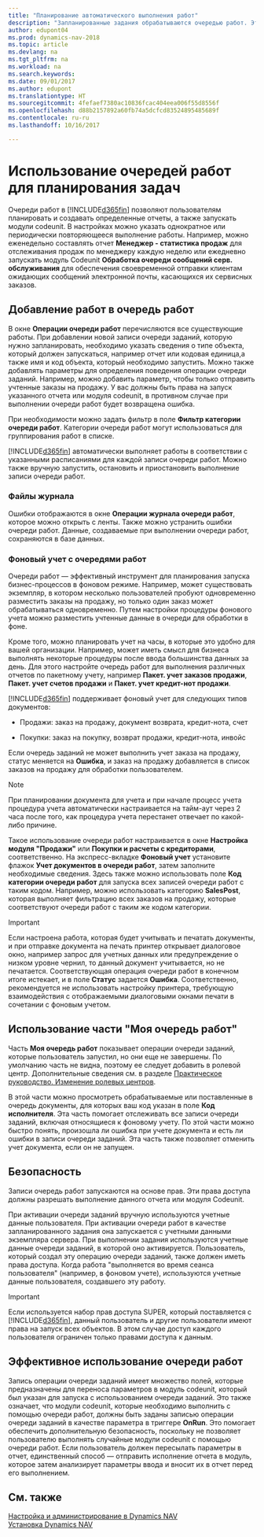 ```yaml
---
title: "Планирование автоматического выполнения работ"
description: "Запланированные задания обрабатываются очередью работ. Эти работы выполняют отчеты и модули Codeunit. В настройках можно указать однократное или периодически повторяющееся выполнение работы."
author: edupont04
ms.prod: dynamics-nav-2018
ms.topic: article
ms.devlang: na
ms.tgt_pltfrm: na
ms.workload: na
ms.search.keywords: 
ms.date: 09/01/2017
ms.author: edupont
ms.translationtype: HT
ms.sourcegitcommit: 4fefaef7380ac10836fcac404eea006f55d8556f
ms.openlocfilehash: d88b2157892a60fb74a5dcfcd83524895485689f
ms.contentlocale: ru-ru
ms.lasthandoff: 10/16/2017

---
```

# <a name="use-job-queues-to-schedule-tasks"></a>Использование очередей работ для планирования задач
Очереди работ в [!INCLUDE[d365fin](includes/d365fin_md.md)] позволяют пользователям планировать и создавать определенные отчеты, а также запускать модули codeunit. В настройках можно указать однократное или периодически повторяющееся выполнение работы. Например, можно еженедельно составлять отчет **Менеджер - статистика продаж** для отслеживания продаж по менеджеру каждую неделю или ежедневно запускать модуль Codeunit **Обработка очереди сообщений серв. обслуживания** для обеспечения своевременной отправки клиентам ожидающих сообщений электронной почты, касающихся их сервисных заказов.  

## <a name="add-jobs-to-the-job-queue"></a>Добавление работ в очередь работ
В окне **Операции очереди работ** перечисляются все существующие работы. При добавлении новой записи очереди заданий, которую нужно запланировать, необходимо указать сведения о типе объекта, который должен запускаться, например отчет или кодовая единица,а также имя и код объекта, который необходимо запустить. Можно также добавлять параметры для определения поведения операции очереди заданий. Например, можно добавить параметр, чтобы только отправить учтенные заказы на продажу. У вас должны быть права на запуск указанного отчета или модуля codeunit, в противном случае при выполнении очереди работ будет возвращена ошибка.  

При необходимости можно задать фильтр в поле **Фильтр категории очереди работ**. Категории очереди работ могут использоваться для группирования работ в списке.

[!INCLUDE[d365fin](includes/d365fin_md.md)] автоматически выполняет работы в соответствии с указанными расписаниями для каждой записи очереди работ. Можно также вручную запустить, остановить и приостановить выполнение записи очереди работ.

### <a name="log-files"></a>Файлы журнала
Ошибки отображаются в окне **Операции журнала очереди работ**, которое можно открыть с ленты. Также можно устранить ошибки очереди работ. Данные, создаваемые при выполнении очереди работ, сохраняются в базе данных.  

### <a name="background-posting-with-job-queues"></a>Фоновый учет с очередями работ
Очереди работ — эффективный инструмент для планирования запуска бизнес-процессов в фоновом режиме. Например, может существовать экземпляр, в котором несколько пользователей пробуют одновременно разместить заказы на продажу, но только один заказ может обрабатываться одновременно. Путем настройки процедуры фонового учета можно разместить учтенные данные в очереди для обработки в фоне.  

 Кроме того, можно планировать учет на часы, в которые это удобно для вашей организации. Например, может иметь смысл для бизнеса выполнять некоторые процедуры после ввода большинства данных за день. Для этого настройте очередь работ для выполнения различных отчетов по пакетному учету, например **Пакет. учет заказов продажи**, **Пакет. учет счетов продажи** и **Пакет. учет кредит-нот продажи**.  

 [!INCLUDE[d365fin](includes/d365fin_md.md)] поддерживает фоновый учет для следующих типов документов:  

-   Продажи: заказ на продажу, документ возврата, кредит-нота, счет  

-   Покупки: заказ на покупку, возврат продажи, кредит-нота, инвойс  

 Если очередь заданий не может выполнить учет заказа на продажу, статус меняется на **Ошибка**, и заказ на продажу добавляется в список заказов на продажу для обработки пользователем.  

> [!NOTE]  
>  При планировании документа для учета и при начале процесс учета процедура учета автоматически настраивается на тайм-аут через 2 часа после того, как процедура учета перестанет отвечает по какой-либо причине.  

Такое использование очереди работ настраивается в окне **Настройка модуля "Продажи"** или **Покупки и расчеты с кредиторами**, соответственно. На экспресс-вкладке **Фоновый учет** установите флажок **Учет документов в очереди работ**, затем заполните необходимые сведения. Здесь также можно использовать поле **Код категории очереди работ** для запуска всех записей очереди работ с таким кодом. Например, можно использовать категорию **SalesPost**, которая выполняет фильтрацию всех заказов на продажу, которые соответствуют очереди работ с таким же кодом категории.  

> [!IMPORTANT]  
>  Если настроена работа, которая будет учитывать и печатать документы, и при отправке документа на печать принтер открывает диалоговое окно, например запрос для учетных данных или предупреждение о низком уровне чернил, то данный документ учитывается, но не печатается. Соответствующая операция очереди работ в конечном итоге истекает, и в поле **Статус** задается **Ошибка**. Соответственно, рекомендуется не использовать настройку принтера, требующую взаимодействия с отображаемыми диалоговыми окнами печати в сочетании с фоновым учетом.  

## <a name="use-the-my-job-queue-part"></a>Использование части "Моя очередь работ"
Часть **Моя очередь работ** показывает операции очереди заданий, которые пользователь запустил, но они еще не завершены. По умолчанию часть не видна, поэтому ее следует добавить в ролевой центр. Дополнительные сведения см. в разделе [Практическое руководство. Изменение ролевых центров](change-role.md).  

В этой части можно просмотреть обрабатываемые или поставленные в очередь документы, для которых ваш код указан в поле **Код исполнителя**. Эта часть помогает отслеживать все записи очереди заданий, включая относящиеся к фоновому учету. По этой части можно быстро понять, произошла ли ошибка при учете документа и есть ли ошибки в записи очереди заданий. Эта часть также позволяет отменить учет документа, если он не запущен.  

## <a name="security"></a>Безопасность  
Записи очередь работ запускаются на основе прав. Эти права доступа должны разрешать выполнение данного отчета или модуля Codeunit.  

При активации очереди заданий вручную используются учетные данные пользователя. При активации очереди работ в качестве запланированного задания она запускается с учетными данными экземпляра сервера. При выполнении задания используются учетные данные очереди заданий, в которой оно активируется. Пользователь, который создал эту операцию очереди заданий, также должен иметь права доступа. Когда работа "выполняется во время сеанса пользователя" (например, в фоновом учете), используются учетные данные пользователя, создавшего эту работу.  

> [!IMPORTANT]  
>  Если используется набор прав доступа SUPER, который поставляется с [!INCLUDE[d365fin](includes/d365fin_md.md)], данный пользователь и другие пользователи имеют права на запуск всех объектов. В этом случае доступ каждого пользователя ограничен только правами доступа к данным.  

## <a name="using-job-queues-effectively"></a>Эффективное использование очереди работ  
Запись операции очереди заданий имеет множество полей, которые предназначены для переноса параметров в модуль codeunit, который был указан для запуска с использованием очереди заданий. Это также означает, что модули codeunit, которые необходимо выполнить с помощью очереди работ, должны быть заданы записью операции очереди заданий в качестве параметра в триггере **OnRun**. Это помогает обеспечить дополнительную безопасность, поскольку не позволяет пользователю выполнять случайные модули codeunit с помощью очереди работ. Если пользователь должен пересылать параметры в отчет, единственный способ — отправить исполнение отчета в модуль, которое затем анализирует параметры ввода и вносит их в отчет перед его выполнением.  

## <a name="see-also"></a>См. также  
[Настройка и администрирование в Dynamics NAV](admin-setup-and-administration.md)  
[Установка Dynamics NAV](setup.md)  

